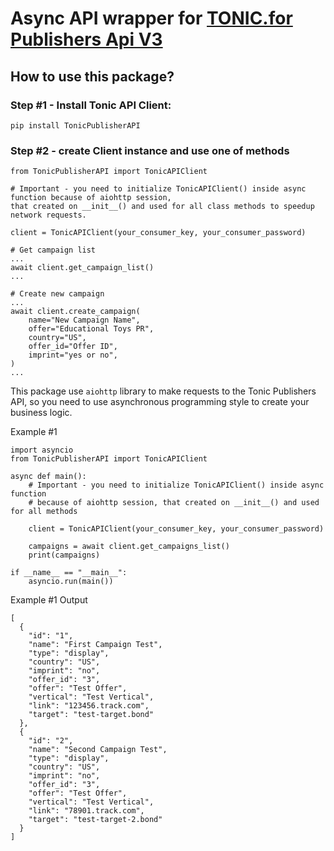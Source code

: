 # Async API wrapper for [TONIC.for Publishers Api V3](https://publisher.tonic.com/privileged/docs/api-documentation)

## How to use this package?

### Step #1 - Install Tonic API Client:

```pip install TonicPublisherAPI```

### Step #2 - create Client instance and use one of methods

```
from TonicPublisherAPI import TonicAPIClient

# Important - you need to initialize TonicAPIClient() inside async function because of aiohttp session,
that created on __init__() and used for all class methods to speedup network requests.

client = TonicAPIClient(your_consumer_key, your_consumer_password)

# Get campaign list
...
await client.get_campaign_list()
...

# Create new campaign
...
await client.create_campaign(
    name="New Campaign Name",
    offer="Educational Toys PR",
    country="US",
    offer_id="Offer ID",
    imprint="yes or no",
)
...

```

This package use `aiohttp` library to make requests to the Tonic Publishers API, so you need to use asynchronous programming style to create your business logic.

Example #1

```
import asyncio
from TonicPublisherAPI import TonicAPIClient

async def main():
    # Important - you need to initialize TonicAPIClient() inside async function
    # because of aiohttp session, that created on __init__() and used for all methods

    client = TonicAPIClient(your_consumer_key, your_consumer_password)
    
    campaigns = await client.get_campaigns_list()
    print(campaigns)

if __name__ == "__main__":
    asyncio.run(main())

```

Example #1 Output

```
[
  {
    "id": "1",
    "name": "First Campaign Test",
    "type": "display",
    "country": "US",
    "imprint": "no",
    "offer_id": "3",
    "offer": "Test Offer",
    "vertical": "Test Vertical",
    "link": "123456.track.com",
    "target": "test-target.bond"
  },
  {
    "id": "2",
    "name": "Second Campaign Test",
    "type": "display",
    "country": "US",
    "imprint": "no",
    "offer_id": "3",
    "offer": "Test Offer",
    "vertical": "Test Vertical",
    "link": "78901.track.com",
    "target": "test-target-2.bond"
  }
]
```

